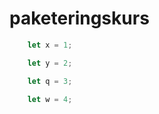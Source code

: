 # paketeringskurs
```javascript
	let x = 1;
```
```javascript
	let y = 2;
```
```javascript
	let q = 3;
```
```javascript
	let w = 4;
```
